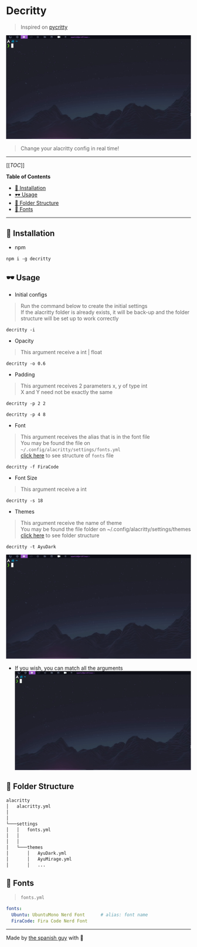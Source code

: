# Decritty
> Inspired on [pycritty](https://github.com/antoniosarosi/pycritty)

![imagem](./.screenshots/argumentos.gif)
> Change your alacritty config in real time!<br>

---

[[_TOC_]]

**Table of Contents**

- [:wrench: Installation](#:wrench:-installation)
- [:dark_sunglasses: Usage](#:dark_sunglasses:-usage)
- [:file_folder: Folder Structure](#:file_folder:-folder-structure)
- [:pencil: Fonts](#:pencil:-fonts)

---

## :wrench: Installation
- npm
```shell
npm i -g decritty
```

## :dark_sunglasses: Usage

- Initial configs
>Run the command below to create the initial settings<br>
>If the alacritty folder is already exists, it will be back-up and the folder structure will be set up to work correctly
```shell
decritty -i
```

- Opacity
>This argument receive a int | float
```shell
decritty -o 0.6
```

- Padding
>This argument receives 2 parameters x, y of type int<br>
>X and Y need not be exactly the same
```shell
decritty -p 2 2
```
```shell
decritty -p 4 8
```

- Font
>This argument receives the alias that is in the font file<br>
>You may be found the file on `~/.config/alacritty/settings/fonts.yml`<br>
>[click here](#:pencil:-fonts) to see structure of `fonts` file
```shell
decritty -f FiraCode
```

- Font Size
>This argument receive a int
```shell
decritty -s 18
```

- Themes
>This argument receive the name of theme<br>
>You may be found the file folder on ~/.config/alacritty/settings/themes<br>
>[click here](#:file_folder:-folder-structure) to see folder structure
```shell
decritty -t AyuDark
```
![imagem](./.screenshots/temas.gif)

- If you wish, you can match all the arguments
![imagem](./.screenshots/argumentos.gif)

## :file_folder: Folder Structure
```
alacritty
│   alacritty.yml
│
│
└───settings
│   │   fonts.yml
│   │
│   │
│   └───themes
│       │   AyuDark.yml
│       │   AyuMirage.yml
│       │   ...
```

## :pencil: Fonts
> `fonts.yml`
```yaml
fonts:
  Ubuntu: UbuntuMono Nerd Font      # alias: font name
  FiraCode: Fira Code Nerd Font
```
---
Made by [the spanish guy](https://github.com/the-spanish-guy) with :purple_heart:
